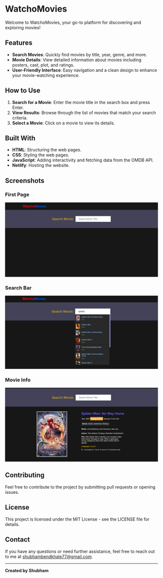 # WatchoMovies

Welcome to WatchoMovies, your go-to platform for discovering and exploring movies!

## Features
- **Search Movies**: Quickly find movies by title, year, genre, and more.
- **Movie Details**: View detailed information about movies including posters, cast, plot, and ratings.
- **User-Friendly Interface**: Easy navigation and a clean design to enhance your movie-watching experience.

## How to Use
1. **Search for a Movie**: Enter the movie title in the search box and press Enter.
2. **View Results**: Browse through the list of movies that match your search criteria.
3. **Select a Movie**: Click on a movie to view its details.

## Built With
- **HTML**: Structuring the web pages.
- **CSS**: Styling the web pages.
- **JavaScript**: Adding interactivity and fetching data from the OMDB API.
- **Netlify**: Hosting the website.

## Screenshots
### First Page
![WatchoMovies Screenshot](./img/1.png)

### Search Bar
![WatchoMovies Screenshot](./img/2.png)

### Movie Info
![WatchoMovies Screenshot](./img/3.png)

## Contributing
Feel free to contribute to the project by submitting pull requests or opening issues.

## License
This project is licensed under the MIT License - see the LICENSE file for details.

## Contact
If you have any questions or need further assistance, feel free to reach out to me at [shubhambendkhale77@gmail.com](shubhambendkhale77@gmail.com).

---

**Created by Shubham**
